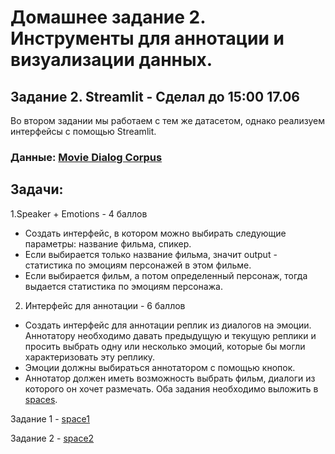 # Домашнее задание 2. Инструменты для аннотации и визуализации данных. 

## Задание 2. Streamlit - Сделал до 15:00 17.06
Во втором задании мы работаем с тем же датасетом, однако реализуем интерфейсы с помощью Streamlit.
### Данные: [Movie Dialog Corpus](https://www.kaggle.com/datasets/Cornell-University/movie-dialog-corpus)

## Задачи: 
1.Speaker + Emotions - 4 баллов
- Создать интерфейс, в котором можно выбирать следующие параметры: название фильма, спикер. 
- Если выбирается только название фильма, значит output - статистика по эмоциям персонажей в этом фильме.
- Если выбирается фильм, а потом определенный персонаж, тогда выдается статистика по эмоциям персонажа. 
2. Интерфейс для аннотации - 6 баллов
- Создать интерфейс для аннотации реплик из диалогов на эмоции. Аннотатору необходимо давать предыдущую и текущую реплики и просить выбрать одну или несколько эмоций,
которые бы могли характеризовать эту реплику.
- Эмоции должны выбираться аннотатором с помощью кнопок.
- Аннотатор должен иметь возможность выбрать фильм, диалоги из которого он хочет размечать.
Оба задания необходимо выложить в [spaces](https://huggingface.co/spaces). 

Задание 1 - [space1](https://huggingface.co/spaces/NikitaV/DLF_HW2.1)

Задание 2 - [space2](https://huggingface.co/spaces/NikitaV/DLF_HW2.2)
